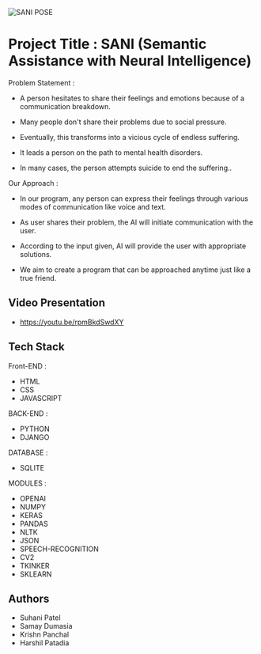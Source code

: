 ![SANI POSE](https://user-images.githubusercontent.com/62282673/188310320-60babd24-59bd-4781-8a60-e85ca1e2af34.png)

# **Project Title : SANI (Semantic Assistance with Neural Intelligence)**

Problem Statement :

- A person hesitates to share their feelings and emotions because of a communication breakdown.

-  Many people don't share their problems due to social pressure.

-  Eventually, this transforms into a vicious cycle of endless suffering. 

-  It leads a person on the path to mental health disorders.

-  In many cases, the person attempts suicide to end the suffering..

Our Approach : 

-  In our program, any person can express their feelings through various modes of communication like voice and text.

-  As user shares their problem, the AI will initiate communication with the user. 

- According to the input given, AI will provide the user with appropriate solutions. 

- We aim to create a program that can be approached anytime just like a true friend.


## Video Presentation
- https://youtu.be/rpmBkdSwdXY



## Tech Stack
Front-END : 

- HTML
- CSS
- JAVASCRIPT

BACK-END : 

- PYTHON
- DJANGO
 
DATABASE : 

- SQLITE

MODULES :

- OPENAI
- NUMPY
- KERAS
- PANDAS
- NLTK
- JSON
- SPEECH-RECOGNITION
- CV2
- TKINKER
- SKLEARN
## Authors

- Suhani Patel
- Samay Dumasia
- Krishn Panchal
- Harshil Patadia

